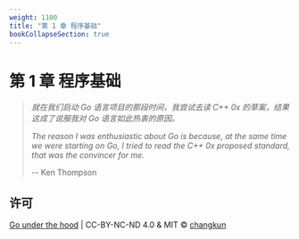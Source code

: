 ```yaml
---
weight: 1100
title: "第 1 章 程序基础"
bookCollapseSection: true
---
```


# 第 1 章 程序基础

<!-- - [1.1 Go 语言综述](./go.md) -->
<!-- - [1.2 传统程序堆栈](./stack.md) -->
<!-- - [1.3 系统内核与系统调用](./os.md) -->
<!-- - [1.4 Plan 9 汇编语言](./asm.md) -->
<!-- - [1.5 CPU 设计与架构](./cpu.md) -->
<!-- - [1.6 编译与链接](./compile.md) -->

> _就在我们启动 Go 语言项目的那段时间，我尝试去读 C++ 0x 的草案，结果这成了说服我对 Go 语言如此热衷的原因。_
> 
> _The reason I was enthusiastic about Go is because, at the same time we were starting on Go, I tried to read the C++ 0x proposed standard, that was the convincer for me._
> 
> -- Ken Thompson



## 许可

[Go under the hood](https://github.com/changkun/go-under-the-hood) | CC-BY-NC-ND 4.0 & MIT &copy; [changkun](https://changkun.de)
